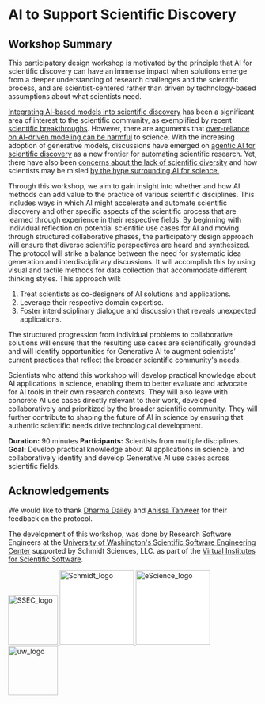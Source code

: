 # AI to Support Scientific Discovery

## Workshop Summary

This participatory design workshop is motivated by the principle that AI for scientific discovery can have an immense impact when solutions emerge from a deeper understanding of research challenges and the scientific process, and are scientist-centered rather than driven by technology-based assumptions about what scientists need.

[Integrating AI-based models into scientific discovery](https://www.nature.com/articles/s41586-023-06221-2) has been a significant area of interest to the scientific community, as exemplified by recent [scientific breakthroughs](https://www.nature.com/articles/d41586-024-03214-7). However, there are arguments that [over-reliance on AI-driven modeling can be harmful](https://www.nature.com/articles/d41586-025-01067-2) to science. With the increasing adoption of generative models, discussions have emerged on [agentic AI for scientific discovery](https://arxiv.org/pdf/2503.08979) as a new frontier for automating scientific research. Yet, there have also been [concerns about the lack of scientific diversity](https://arxiv.org/abs/2412.07727) and how scientists may be misled [by the hype surrounding AI for science.](https://www.understandingai.org/p/i-got-fooled-by-ai-for-science-hypeheres)

Through this workshop, we aim to gain insight into whether and how AI methods can add value to the practice of various scientific disciplines. This includes ways in which AI might accelerate and automate scientific discovery and other specific aspects of the scientific process that are learned through experience in their respective fields. By beginning with individual reflection on potential scientific use cases for AI and moving through structured collaborative phases, the participatory design approach will ensure that diverse scientific perspectives are heard and synthesized. The protocol will strike a balance between the need for systematic idea generation and interdisciplinary discussions. It will accomplish this by using visual and tactile methods for data collection that accommodate different thinking styles. This approach will:

1) Treat scientists as co-designers of AI solutions and applications.
2) Leverage their respective domain expertise.
3) Foster interdisciplinary dialogue and discussion that reveals unexpected applications.

The structured progression from individual problems to collaborative solutions will ensure that the resulting use cases are scientifically grounded and will identify opportunities for Generative AI to augment scientists’ current practices that reflect the broader scientific community's needs.

Scientists who attend this workshop will develop practical knowledge about AI applications in science, enabling them to better evaluate and advocate for AI tools in their own research contexts. They will also leave with concrete AI use cases directly relevant to their work, developed collaboratively and prioritized by the broader scientific community. They will further contribute to shaping the future of AI in science by ensuring that authentic scientific needs drive technological development.

**Duration:** 90 minutes
**Participants:** Scientists from multiple disciplines.
**Goal:** Develop practical knowledge about AI applications in science, and collaboratively identify and develop Generative AI use cases across scientific fields.

## Acknowledgements

We would like to thank [Dharma Dailey](https://dharmadailey.info/) and [Anissa Tanweer](https://escience.washington.edu/member/anissa-tanweer/) for their feedback on the protocol.

The development of this workshop, was done by Research Software Engineers at the
[University of Washington's Scientific Software Engineering Center](https://escience.washington.edu/software-engineering/ssec/)
supported by Schmidt Sciences, LLC. as part of the [Virtual Institutes for Scientific Software](https://www.schmidtsciences.org/viss/).

<div>
  <a href="https://escience.washington.edu/software-engineering/ssec/">
    <img src="https://uw-ssec-tutorials.readthedocs.io/en/latest/_static/logo.png"
    alt="SSEC_logo" width="100">
  </a>
  <a href="https://www.schmidtsciences.org/viss/">
    <img src="https://www.schmidtsciences.org/wp-content/themes/schmidt-sciences/src/images/logo.svg" alt="Schmidt_logo" width="150" style="background-color: #ffffff;">
  </a>
  <a href="https://escience.washington.edu/">
    <img src="https://escience.washington.edu/wp-content/uploads/2022/07/escience-logo-768x193.png" alt="eScience_logo" width="150" style="background-color: #ffffff;">
  </a>
  <a href="https://washington.edu/">
    <img src="https://upload.wikimedia.org/wikipedia/commons/1/17/Washington_Huskies_logo.svg" alt="uw_logo" height="100">
  </a>
</div>
